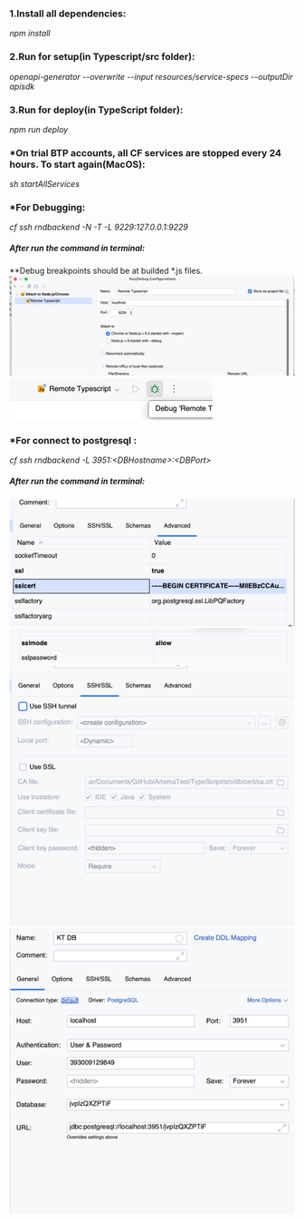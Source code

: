 <h3><b> 1.Install all dependencies:</b></h3> 
<i>npm install </i>
<h3><b> 2.Run for setup(in Typescript/src folder):</b></h3> 
<i>openapi-generator --overwrite  --input resources/service-specs --outputDir apisdk</i><br/>
<h3><b> 3.Run for deploy(in TypeScript folder):</b> </h3>
<i>npm run deploy</i><br/>
<h3><b> *On trial BTP accounts, all CF services are stopped every 24 hours. To start again(MacOS):</b></h3>
<i>sh startAllServices</i>
<h3><b> *For Debugging: </b></h3>
<i>cf ssh rndbackend -N -T -L 9229:127.0.0.1:9229   </i>  
<h5>After run the command in terminal:</h5>
**Debug breakpoints should be at builded *.js files.
<img src="img/img.png">
<img src="img/img_5.png">
<h3><b> *For connect to postgresql :</b></h3>
<i>cf ssh rndbackend  -L 3951:&lt;DBHostname&gt;:&lt;DBPort&gt; </i>
<h5>After run the command in terminal:</h5>
<img src="img/img_1.png">
<img src="img/img_2.png">
<img src="img/img_3.png">
<img src="img/img_4.png">
